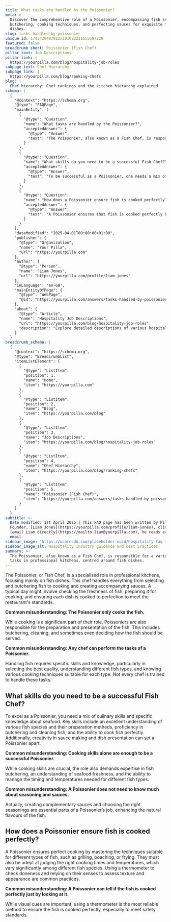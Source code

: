```yaml
---
title: What tasks are handled by the Poissonier?
meta: >
  Discover the comprehensive role of a Poissonier, encompassing fish selection,
  butchering, cooking techniques, and perfecting sauces for exquisite fish
  dishes.
slug: tasks-handled-by-poissonier
unique id: 1745420497012x101022211655597220
featured: false
breadcrumb short: Poissonier (Fish Chef)
pillar text: Job Descriptions
pillar link: |
  https://yourpilla.com/blog/hospitality-job-roles
subpage text: Chef Hierarchy
subpage link: |
  https://yourpilla.com/blog/ranking-chefs
blog: |
  Chef hierarchy: Chef rankings and the kitchen hierarchy explained.
schema: |
  {
    "@context": "https://schema.org",
    "@type": "FAQPage",
    "mainEntity": [
      {
        "@type": "Question",
        "name": "What tasks are handled by the Poissonier?",
        "acceptedAnswer": {
          "@type": "Answer",
          "text": "The Poissonier, also known as a Fish Chef, is responsible for a variety of tasks in professional kitchens, centred around fish dishes. Their duties include selecting and butchering fish, and preparing and cooking fish to the restaurant's standards. They also create sauces that complement fish dishes, while ensuring preparation and presentation maintain high quality."
        }
      },
      {
        "@type": "Question",
        "name": "What skills do you need to be a successful Fish Chef?",
        "acceptedAnswer": {
          "@type": "Answer",
          "text": "To be successful as a Poissonier, one needs a mix of culinary skills specific to seafood. Key skills include an extensive understanding of various fish species and their preparation methods, proficiency in butchering and cleaning fish, expertise in cooking fish perfectly, and creativity in sauce making and dish presentation."
        }
      },
      {
        "@type": "Question",
        "name": "How does a Poissonier ensure fish is cooked perfectly?",
        "acceptedAnswer": {
          "@type": "Answer",
          "text": "A Poissonier ensures that fish is cooked perfectly by mastering various cooking techniques suitable for different types of fish, such as grilling, poaching, or frying. They use a thermometer to ascertain correct doneness and rely on their senses to evaluate the texture and appearance, ensuring that each fish dish meets both safety and quality standards."
        }
      }
    ],
    "dateModified": "2025-04-01T09:00:00+01:00",
    "publisher": {
      "@type": "Organization",
      "name": "Your Pilla",
      "url": "https://yourpilla.com"
    },
    "author": {
      "@type": "Person",
      "name": "Liam Jones",
      "url": "https://yourpilla.com/profile/liam-jones"
    },
    "inLanguage": "en-GB",
    "mainEntityOfPage": {
      "@type": "WebPage",
      "@id": "https://yourpilla.com/answers/tasks-handled-by-poissonier"
    },
    "about": {
      "@type": "Article",
      "name": "Hospitality Job Descriptions",
      "url": "https://yourpilla.com/blog/hospitality-job-roles",
      "description": "Explore detailed descriptions of various hospitality roles including the duties and qualifications needed for each position."
    }
  }
breadcrumb_schema: |
  {
    "@context": "https://schema.org",
    "@type": "BreadcrumbList",
    "itemListElement": [
      {
        "@type": "ListItem",
        "position": 1,
        "name": "Home",
        "item": "https://yourpilla.com"
      },
      {
        "@type": "ListItem",
        "position": 2,
        "name": "Blog",
        "item": "https://yourpilla.com/blog"
      },
      {
        "@type": "ListItem",
        "position": 3,
        "name": "Job Descriptions",
        "item": "https://yourpilla.com/blog/hospitality-job-roles"
      },
      {
        "@type": "ListItem",
        "position": 4,
        "name": "Chef Hierarchy",
        "item": "https://yourpilla.com/blog/ranking-chefs"
      },
      {
        "@type": "ListItem",
        "position": 5,
        "name": "Poissonier (Fish Chef)",
        "item": "https://yourpilla.com/answers/tasks-handled-by-poissonier"
      }
    ]
  }
subtitle: >-
  Date modified: 1st April 2025 | This FAQ page has been written by Pilla
  Founder, [Liam Jones](https://yourpilla.com/profile/liam-jones), click to
  [email Liam directly](https://mailto:liam@yourpilla.com), he reads every
  email.
sidebar_image: 'https://ucarecdn.com/placeholder-uuid/hospitality-faq-image.jpg'
sidebar_image_alt: Hospitality industry guidance and best practices
summary: >-
  The Poissonier, also known as a Fish Chef, is responsible for a variety of
  tasks in professional kitchens, centred around fish dishes.
---
```

The Poissonier, or Fish Chef, is a specialised role in professional kitchens, focusing mainly on fish dishes. This chef handles everything from selecting and butchering fish to cooking and creating accompanying sauces. A typical day might involve checking the freshness of fish, preparing it for cooking, and ensuring each dish is cooked to perfection to meet the restaurant's standards.

**Common misunderstanding: The Poissonier only cooks the fish.**

While cooking is a significant part of their role, Poissoniers are also responsible for the preparation and presentation of the fish. This includes butchering, cleaning, and sometimes even deciding how the fish should be served.

**Common misunderstanding: Any chef can perform the tasks of a Poissonier.**

Handling fish requires specific skills and knowledge, particularly in selecting the best quality, understanding different fish types, and knowing various cooking techniques suitable for each type. Not every chef is trained to handle these tasks.

## What skills do you need to be a successful Fish Chef?

To excel as a Poissonier, you need a mix of culinary skills and specific knowledge about seafood. Key skills include an excellent understanding of various fish species and their preparation methods, proficiency in butchering and cleaning fish, and the ability to cook fish perfectly. Additionally, creativity in sauce making and dish presentation can set a Poissonier apart.

**Common misunderstanding: Cooking skills alone are enough to be a successful Poissonier.**

While cooking skills are crucial, the role also demands expertise in fish butchering, an understanding of seafood freshness, and the ability to manage the timing and temperatures needed for different fish types.

**Common misunderstanding: A Poissonier does not need to know much about seasoning and sauces.**

Actually, creating complementary sauces and choosing the right seasonings are essential parts of a Poissonier’s job, enhancing the natural flavours of the fish.

## How does a Poissonier ensure fish is cooked perfectly?

A Poissonier ensures perfect cooking by mastering the techniques suitable for different types of fish, such as grilling, poaching, or frying. They must also be adept at judging the right cooking times and temperatures, which vary significantly among different fish species. Using a thermometer to check doneness and relying on their senses to assess texture and appearance are common practices.

**Common misunderstanding: A Poissonier can tell if the fish is cooked perfectly just by looking at it.**

While visual cues are important, using a thermometer is the most reliable method to ensure the fish is cooked perfectly, especially to meet safety standards.
